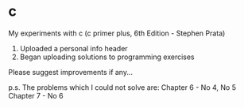 # c
My experiments with c (c primer plus, 6th Edition - Stephen Prata)

1) Uploaded a personal info header
2) Began uploading solutions to programming exercises

Please suggest improvements if any...

p.s. The problems which I could not solve are:
Chapter 6 - No 4, No 5
Chapter 7 - No 6
